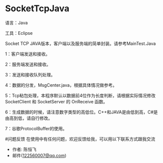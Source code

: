 ﻿# SocketTcpJava
 
语言：Java

工具：Eclipse

Socket TCP JAVA版本，客户端以及服务端的简单封装。请参考MainTest.Java

1：客户端发送和接收。

2：服务端发送和接收。

3：发送和接收队列处理。

4：数据的分发，MsgCenter.java，根据具体情况做参考。

5：Tcp粘包处理，本程序默认以数据前4位作为长度判断，请根据实际情况修改 SocketClient 和 SocketServer 的 OnReceive 函数。

6：生成数据的时候，请注意数字类型的高低位。C++和JAVA是由低到高，C#是由高到低，请自行修改。

7：谷歌ProtocolBuffer的使用。

#问题反馈
在使用中有任何问题，欢迎反馈给我，可以用以下联系方式跟我交流

* 作者: 陈恒飞
* 邮件(122560007@qq.com)

